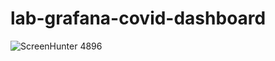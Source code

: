 # lab-grafana-covid-dashboard

![ScreenHunter 4896](https://user-images.githubusercontent.com/13503510/135706107-c08c56d0-c45f-4638-87fd-3ea385dbc66a.png)
